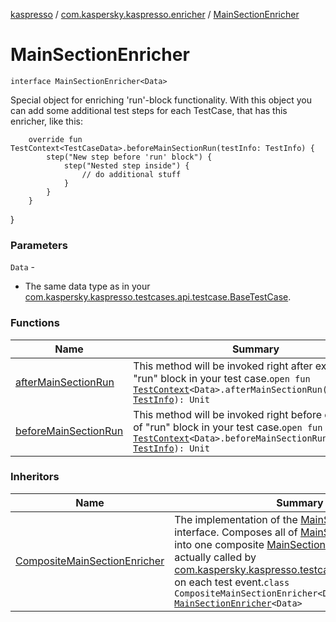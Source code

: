 [kaspresso](../../index.md) / [com.kaspersky.kaspresso.enricher](../index.md) / [MainSectionEnricher](./index.md)

# MainSectionEnricher

`interface MainSectionEnricher<Data>`

Special object for enriching 'run'-block functionality.
With this object you can add some additional test steps for each TestCase, that has this enricher, like this:

```
    override fun TestContext<TestCaseData>.beforeMainSectionRun(testInfo: TestInfo) {
        step("New step before 'run' block") {
            step("Nested step inside") {
                // do additional stuff
            }
        }
    }
```

}

### Parameters

`Data` -
* The same data type as in your [com.kaspersky.kaspresso.testcases.api.testcase.BaseTestCase](../../com.kaspersky.kaspresso.testcases.api.testcase/-base-test-case/index.md).

### Functions

| Name | Summary |
|---|---|
| [afterMainSectionRun](after-main-section-run.md) | This method will be invoked right after execution of "run" block in your test case.`open fun `[`TestContext`](../../com.kaspersky.kaspresso.testcases.core.testcontext/-test-context/index.md)`<Data>.afterMainSectionRun(testInfo: `[`TestInfo`](../../com.kaspersky.kaspresso.testcases.models.info/-test-info/index.md)`): Unit` |
| [beforeMainSectionRun](before-main-section-run.md) | This method will be invoked right before execution of "run" block in your test case.`open fun `[`TestContext`](../../com.kaspersky.kaspresso.testcases.core.testcontext/-test-context/index.md)`<Data>.beforeMainSectionRun(testInfo: `[`TestInfo`](../../com.kaspersky.kaspresso.testcases.models.info/-test-info/index.md)`): Unit` |

### Inheritors

| Name | Summary |
|---|---|
| [CompositeMainSectionEnricher](../../com.kaspersky.kaspresso.enricher.impl.composite/-composite-main-section-enricher/index.md) | The implementation of the [MainSectionEnricher](./index.md) interface. Composes all of [MainSectionEnricher](./index.md)s list into one composite [MainSectionEnricher](./index.md) that is actually called by [com.kaspersky.kaspresso.testcases.core.TestRunner](#) on each test event.`class CompositeMainSectionEnricher<Data> : `[`MainSectionEnricher`](./index.md)`<Data>` |
